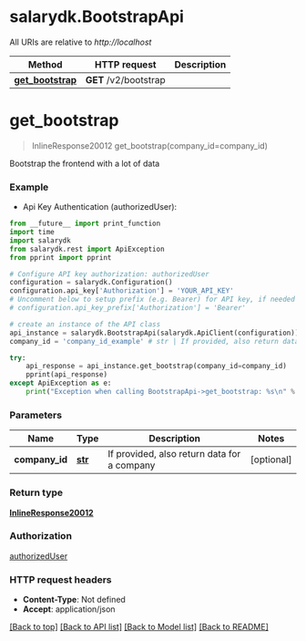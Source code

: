 # salarydk.BootstrapApi

All URIs are relative to *http://localhost*

Method | HTTP request | Description
------------- | ------------- | -------------
[**get_bootstrap**](BootstrapApi.md#get_bootstrap) | **GET** /v2/bootstrap | 


# **get_bootstrap**
> InlineResponse20012 get_bootstrap(company_id=company_id)



Bootstrap the frontend with a lot of data

### Example

* Api Key Authentication (authorizedUser): 
```python
from __future__ import print_function
import time
import salarydk
from salarydk.rest import ApiException
from pprint import pprint

# Configure API key authorization: authorizedUser
configuration = salarydk.Configuration()
configuration.api_key['Authorization'] = 'YOUR_API_KEY'
# Uncomment below to setup prefix (e.g. Bearer) for API key, if needed
# configuration.api_key_prefix['Authorization'] = 'Bearer'

# create an instance of the API class
api_instance = salarydk.BootstrapApi(salarydk.ApiClient(configuration))
company_id = 'company_id_example' # str | If provided, also return data for a company (optional)

try:
    api_response = api_instance.get_bootstrap(company_id=company_id)
    pprint(api_response)
except ApiException as e:
    print("Exception when calling BootstrapApi->get_bootstrap: %s\n" % e)
```

### Parameters

Name | Type | Description  | Notes
------------- | ------------- | ------------- | -------------
 **company_id** | [**str**](.md)| If provided, also return data for a company | [optional] 

### Return type

[**InlineResponse20012**](InlineResponse20012.md)

### Authorization

[authorizedUser](../README.md#authorizedUser)

### HTTP request headers

 - **Content-Type**: Not defined
 - **Accept**: application/json

[[Back to top]](#) [[Back to API list]](../README.md#documentation-for-api-endpoints) [[Back to Model list]](../README.md#documentation-for-models) [[Back to README]](../README.md)

